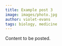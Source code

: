 ```yaml
---
title: Example post 3
image: images/photo.jpg
author: violet-evans
tags: biology, medicine
---
```


Content to be posted.